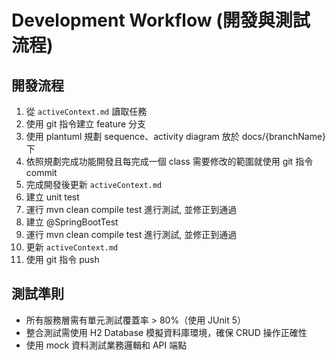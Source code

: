 # Development Workflow (開發與測試流程)

## 開發流程  
1. 從 `activeContext.md` 讀取任務  
2. 使用 git 指令建立 feature 分支  
3. 使用 plantuml 規劃 sequence、activity diagram 放於 docs/{branchName} 下
4. 依照規劃完成功能開發且每完成一個 class 需要修改的範圍就使用 git 指令 commit
5. 完成開發後更新 `activeContext.md`  
6. 建立 unit test
7. 運行 mvn clean compile test 進行測試, 並修正到通過
8. 建立 @SpringBootTest
9. 運行 mvn clean compile test 進行測試, 並修正到通過
10. 更新 `activeContext.md` 
11. 使用 git 指令 push

## 測試準則  
- 所有服務層需有單元測試覆蓋率 > 80%（使用 JUnit 5）  
- 整合測試需使用 H2 Database 模擬資料庫環境，確保 CRUD 操作正確性  
- 使用 mock 資料測試業務邏輯和 API 端點

